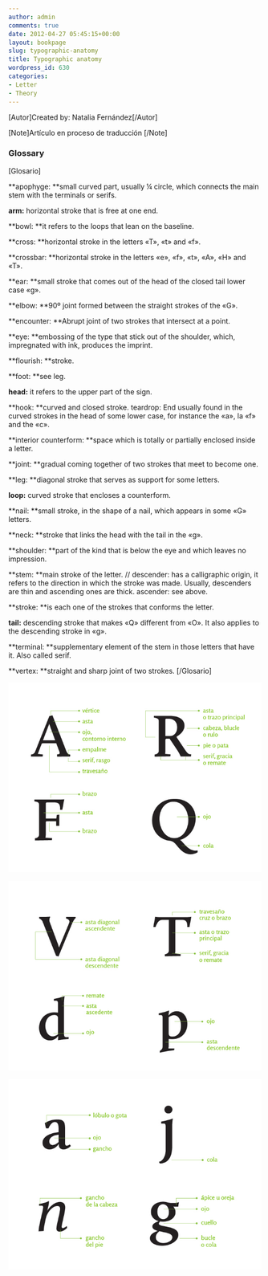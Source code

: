 ```yaml
---
author: admin
comments: true
date: 2012-04-27 05:45:15+00:00
layout: bookpage
slug: typographic-anatomy
title: Typographic anatomy
wordpress_id: 630
categories:
- Letter
- Theory
---
```


[Autor]Created by: Natalia Fernández[/Autor]

[Note]Artículo en proceso de traducción [/Note]



### Glossary


[Glosario]

**apophyge: **small curved part, usually ¼ circle, which connects the main stem with the terminals or serifs. 

**arm:** horizontal stroke that is free at one end. 

**bowl: **it refers to the loops that lean on the baseline. 

**cross: **horizontal stroke in the letters «T», «t» and «f».

**crossbar: **horizontal stroke in the letters «e», «f», «t», «A», «H» and «T». 

**ear: **small stroke that comes out of the head of the closed tail lower case «g».  

**elbow: **90º joint formed between the straight strokes of the «G». 

**encounter: **Abrupt joint of two strokes that intersect at a point.

**eye: **embossing of the type that stick out of the shoulder, which, impregnated with ink, produces the imprint. 

**flourish: **stroke. 

**foot: **see leg.

**head:** it refers to the upper part of the sign. 

**hook: **curved and closed stroke. teardrop: End usually found in the curved strokes in the head of some lower case, for instance the «a», la «f» and the «c». 

**interior counterform: **space which is totally or partially enclosed inside a letter. 

**joint: **gradual coming together of two strokes that meet to become one. 

**leg: **diagonal stroke that serves as support for some letters. 

**loop:** curved stroke that encloses a counterform. 

**nail: **small stroke, in the shape of a nail, which appears in some «G» letters.

**neck: **stroke that links the head with the tail in the «g». 

**shoulder: **part of the kind that is below the eye and which leaves no impression. 

**stem: **main stroke of the letter. // descender: has a calligraphic origin, it refers to the direction in which the stroke was made. Usually, descenders are thin and ascending ones are thick. ascender: see above. 

**stroke: **is each one of the strokes that conforms the letter. 

**tail:** descending stroke that makes «Q» different from «O». It also applies to the descending stroke in «g».   

**terminal: **supplementary element of the stem in those letters that have it. Also called serif. 
 
**vertex: **straight and sharp joint of two strokes.
[/Glosario]

![T04B-02](/en-US/images/T04B-02.jpg)

![T04B-03](/en-US/images/T04B-03.jpg)

![T04B-04](/en-US/images/T04B-04.jpg)

